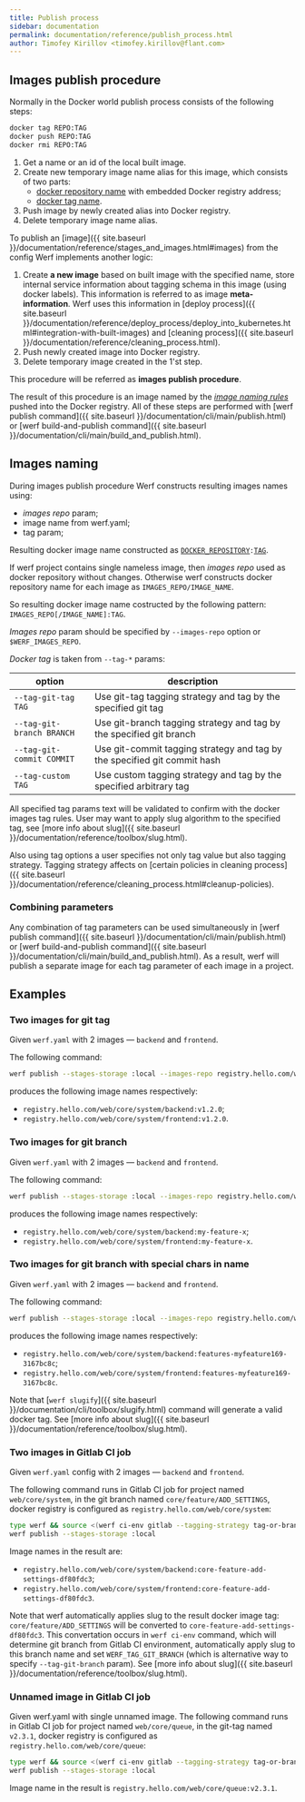 ```yaml
---
title: Publish process
sidebar: documentation
permalink: documentation/reference/publish_process.html
author: Timofey Kirillov <timofey.kirillov@flant.com>
---
```


<!--Docker images should be pushed into the docker registry for further usage in most cases. The usage includes these demands:-->

<!--1. Using an image to run an application (for example in kubernetes). These images will be referred to as **images for running**.-->
<!--2. Using an existing old image version from a docker registry as a cache to build a new image version. Usually, it is default behavior. However, some additional actions may be required to organize a build environment with multiple build hosts or build hosts with no persistent local storage. These images will be referred to as **distributed images cache**.-->

<!--## What can be published-->

<!--The result of werf [build commands]({{ site.baseurl }}/documentation/cli/build/build.html) is a _stages_ in _stages storage_ related to images defined in the `werf.yaml` config. -->
<!--Werf can be used to publish either:-->

<!--* Images. These can only be used as _images for running_. -->
<!--These images are not suitable for _distributed images cache_, because werf build algorithm implies creating separate images for _stages_. -->
<!--When you pull a image from a docker registry, you do not receive _stages_ for this image.-->
<!--* Images with a stages cache images. These images can be used as _images for running_ and also as a _distributed images cache_.-->

<!--Werf pushes image into a docker registry with a so-called [**image publish procedure**](#image-publish-procedure). Also, werf pushes stages cache of all images from config with a so-called [**stages publish procedure**](#stages-publish-procedure).-->

<!--Before digging into these algorithms, it is helpful to see how to publish images using Docker.-->

<!--### Stages publish procedure-->

<!--To publish stages cache of a image from the config werf implements the **stages publish procedure**. It consists of the following steps:-->

<!-- 1. Create temporary image names aliases for all docker images in stages cache, so that:-->
<!--     - [docker repository name](https://docs.docker.com/glossary/?term=repository) is a `REPO` parameter specified by the user without changes ([details about `REPO`]({{ site.baseurl }}/documentation/reference/registry/image_naming.html#repo-parameter)).-->
<!--     - [docker tag name](https://docs.docker.com/glossary/?term=tag) constructed as a signature prefixed with a word `image-stage-` (for example `image-stage-41772c141b158349804ad27b354247df8984ead077a5dd601f3940536ebe9a11`).-->
<!-- 2. Push images by newly created aliases into docker registry.-->
<!-- 3. Delete temporary image names aliases.-->

<!--All of these steps are also performed with a single werf command, which will be described below.-->

<!--The result of this procedure is multiple images from stages cache of image pushed into the docker registry.-->

## Images publish procedure

Normally in the Docker world publish process consists of the following steps:

```bash
docker tag REPO:TAG
docker push REPO:TAG
docker rmi REPO:TAG
```

 1. Get a name or an id of the local built image.
 2. Create new temporary image name alias for this image, which consists of two parts:
     - [docker repository name](https://docs.docker.com/glossary/?term=repository) with embedded Docker registry address;
     - [docker tag name](https://docs.docker.com/glossary/?term=tag).
 3. Push image by newly created alias into Docker registry.
 4. Delete temporary image name alias.

To publish an [image]({{ site.baseurl }}/documentation/reference/stages_and_images.html#images) from the config Werf implements another logic:

 1. Create **a new image** based on built image with the specified name, store internal service information about tagging schema in this image (using docker labels). This information is referred to as image **meta-information**. Werf uses this information in [deploy process]({{ site.baseurl }}/documentation/reference/deploy_process/deploy_into_kubernetes.html#integration-with-built-images) and [cleaning process]({{ site.baseurl }}/documentation/reference/cleaning_process.html).
 2. Push newly created image into Docker registry.
 3. Delete temporary image created in the 1'st step.

This procedure will be referred as **images publish procedure**.

The result of this procedure is an image named by the [*image naming rules*](#image-naming-rules) pushed into the Docker registry. All of these steps are performed with [werf publish command]({{ site.baseurl }}/documentation/cli/main/publish.html) or [werf build-and-publish command]({{ site.baseurl }}/documentation/cli/main/build_and_publish.html).

## Images naming

During images publish procedure Werf constructs resulting images names using:
 * _images repo_ param;
 * image name from werf.yaml;
 * tag param;

Resulting docker image name constructed as [`DOCKER_REPOSITORY`](https://docs.docker.com/glossary/?term=repository)`:`[`TAG`](https://docs.docker.com/engine/reference/commandline/tag).

If werf project contains single nameless image, then _images repo_ used as docker repository without changes. Otherwise werf constructs docker repository name for each image as `IMAGES_REPO/IMAGE_NAME`.

So resulting docker image name costructed by the following pattern: `IMAGES_REPO[/IMAGE_NAME]:TAG`.

_Images repo_ param should be specified by `--images-repo` option or `$WERF_IMAGES_REPO`.

*Docker tag* is taken from `--tag-*` params:

| option                     | description                                                                     |
| -------------------------- | ------------------------------------------------------------------------------- |
| `--tag-git-tag TAG`        | Use git-tag tagging strategy and tag by the specified git tag                   |
| `--tag-git-branch BRANCH`  | Use git-branch tagging strategy and tag by the specified git branch             |
| `--tag-git-commit COMMIT`  | Use git-commit tagging strategy and tag by the specified git commit hash        |
| `--tag-custom TAG`         | Use custom tagging strategy and tag by the specified arbitrary tag              |

All specified tag params text will be validated to confirm with the docker images tag rules. User may want to apply slug algorithm to the specified tag, see [more info about slug]({{ site.baseurl }}/documentation/reference/toolbox/slug.html).

Also using tag options a user specifies not only tag value but also tagging strategy.
Tagging strategy affects on [certain policies in cleaning process]({{ site.baseurl }}/documentation/reference/cleaning_process.html#cleanup-policies).

### Combining parameters

Any combination of tag parameters can be used simultaneously in [werf publish command]({{ site.baseurl }}/documentation/cli/main/publish.html) or [werf build-and-publish command]({{ site.baseurl }}/documentation/cli/main/build_and_publish.html). As a result, werf will publish a separate image for each tag parameter of each image in a project.

## Examples

### Two images for git tag

Given `werf.yaml` with 2 images — `backend` and `frontend`.

The following command:

```bash
werf publish --stages-storage :local --images-repo registry.hello.com/web/core/system --tag-git-tag v1.2.0
```

produces the following image names respectively:
 * `registry.hello.com/web/core/system/backend:v1.2.0`;
 * `registry.hello.com/web/core/system/frontend:v1.2.0`.

### Two images for git branch

Given `werf.yaml` with 2 images — `backend` and `frontend`.

The following command:

```bash
werf publish --stages-storage :local --images-repo registry.hello.com/web/core/system --tag-git-branch my-feature-x
```

produces the following image names respectively:
 * `registry.hello.com/web/core/system/backend:my-feature-x`;
 * `registry.hello.com/web/core/system/frontend:my-feature-x`.

### Two images for git branch with special chars in name

Given `werf.yaml` with 2 images — `backend` and `frontend`.

The following command:

```bash
werf publish --stages-storage :local --images-repo registry.hello.com/web/core/system --tag-git-branch $(werf slugify --format docker-tag "Features/MyFeature#169")
```

produces the following image names respectively:
 * `registry.hello.com/web/core/system/backend:features-myfeature169-3167bc8c`;
 * `registry.hello.com/web/core/system/frontend:features-myfeature169-3167bc8c`.

Note that [`werf slugify`]({{ site.baseurl }}/documentation/cli/toolbox/slugify.html) command will generate a valid docker tag. See [more info about slug]({{ site.baseurl }}/documentation/reference/toolbox/slug.html).

### Two images in Gitlab CI job

Given `werf.yaml` config with 2 images — `backend` and `frontend`.

The following command runs in Gitlab CI job for project named `web/core/system`, in the git branch named `core/feature/ADD_SETTINGS`, docker registry is configured as `registry.hello.com/web/core/system`:

```bash
type werf && source <(werf ci-env gitlab --tagging-strategy tag-or-branch --verbose)
werf publish --stages-storage :local
```

Image names in the result are:
 * `registry.hello.com/web/core/system/backend:core-feature-add-settings-df80fdc3`;
 * `registry.hello.com/web/core/system/frontend:core-feature-add-settings-df80fdc3`.

Note that werf automatically applies slug to the result docker image tag: `core/feature/ADD_SETTINGS` will be converted to `core-feature-add-settings-df80fdc3`. This convertation occurs in `werf ci-env` command, which will determine git branch from Gitlab CI environment, automatically apply slug to this branch name and set `WERF_TAG_GIT_BRANCH` (which is alternative way to specify `--tag-git-branch` param). See [more info about slug]({{ site.baseurl }}/documentation/reference/toolbox/slug.html).

### Unnamed image in Gitlab CI job

Given werf.yaml with single unnamed image. The following command runs in Gitlab CI job for project named `web/core/queue`, in the git-tag named `v2.3.1`, docker registry is configured as `registry.hello.com/web/core/queue`:

```bash
type werf && source <(werf ci-env gitlab --tagging-strategy tag-or-branch --verbose)
werf publish --stages-storage :local
```

Image name in the result is `registry.hello.com/web/core/queue:v2.3.1`.
